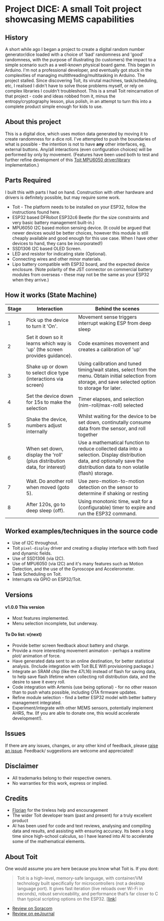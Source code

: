 # Project DICE: A small Toit project showcasing MEMS capabilities

## History
A short while ago I began a project to create a digital random number 
generator/dice loaded with a choice of 'bad' randomness and 'good' 
randomness, with the purpose of illustrating (to customers) the impact 
to a simple scenario such as a well-known physical board game.  This began 
in Arduino.  I'm not a professional developer, and eventually got stuck
in the complexities of managing multithreading/multitasking in Arduino.
The project stalled.  Since discovering Toit, its virutal machines, 
task/scheduling, etc, I realised I didn't have to solve those problems 
myself, or rely on complex libraries I couldn't troubleshoot.  This is
a small Toit reincarnation of that project - code and ideas robbed from
it, minus the entropy/cryptography lesson, plus polish, in an attempt
to turn this into a complete product simple enough for kids to use.

## About this project
This is a digital dice, which uses motion data generated by moving it 
to create randomness for a dice roll. I've attempted to push the 
boundaries of what is possible - the intention is not to have **any** 
other interfaces, eg, external buttons.  Any/all interactions (even
configuration choices) will be performed by only by movement.  (Features
have been used both to test and further refine development of this
[Toit MPU6050 driver/library](https://www.github.com/milkmansson/toit-mpu6050)
implementation.)

## Parts Required
I built this with parts I had on hand.  Construction with other hardware
and drivers is definitely possible, but may require some work.
- Toit - The platform needs to be installed on your ESP32, follow the
  instructions found here.
- ESP32 based DFRobot ESP32c6 Beetle (for the size constraints and very
  basic battery management built-in.)
- MPU6050 I2C based motion sensing device.  (It could be argued that
  newer devices would be better choices, however this module is still
  cheaply available and good enough for this use case.  When I have other
  devices to hand, they cans be incorporated!) 
- SSD1306 I2C based OLED Screen.
- LED and resistor for indicating state (Optional).
- Connecting wires and other minor materials.
- Lipo battery compatible with ESP32 board, and the expected device
  enclosure.  (Note polarity of the JST connector on commercial battery
  modules from overseas - these may not be the same as your ESP32 when
  they arrive.)

## How it works (State Machine)
| Stage | Interaction | Behind the scenes |
| - | - | - |
| 1 | Pick up the device to turn it 'On'. | Movement sense triggers interrupt waking ESP from deep sleep |
| 2 | Set it down so it learns which way is 'up' (the screen provides guidance). | Code examines movement and creates a calibration of 'up' |
| 3 | Shake up or down to select dice type (interactions via screen) | Using calibration and tuned timing/wait states, select from the menu. Obtain initial selection from storage, and save selected option to storage for later. |
| 4 | Set the device down for 15s to make the selection | Timer elapses, and selection (nim-roll/max-roll) selected |
| 5 | Shake the device, numbers adjust internally | Whilst waiting for the device to be set down, continutally consume data from the sensor, and roll together |
| 6 | When set down, display the 'roll' (plus distribution data, for interest) | Use a mathematical function to reduce collected data into a selection.  Display distribution data, and optionally save the distribution data to non volatile (flash) storage. |
| 7 | Wait.  Do another roll when moved (goto 5). | Use zero-motion-to-motion detection on the sensor to determine if shaking or resting |
| 8 | After 120s, go to deep sleep (off).  | Using monotonic time, wait for a (configurable) timer to expire and run the ESP32 command. |

## Worked examples/techniques in the source code
- Use of I2C throughout.
- Toit `pixel-display` driver and creating a display interface with both
  fixed and dynamic fields.
- Use of SSD1306 (via I2C).
- Use of MPU6050 (via I2C) and it's many features such as Motion Detection,
  and the use of the Gyroscope and Accelerometer.
- Task Scheduling on Toit.
- Interrupts via GPIO on ESP32/Toit.

## Versions

#### v1.0.0 This version
- Most features implemented.
- Menu selection incomplete, but underway.

#### To Do list: v(next)
- Provide better screen feedback about battery and charge.
- Provide a more interesting movement animation - perhaps a realtime plot/
  animation of force.
- Have generated data sent to an online destination, for better statistical
  analysis.  (Include integration with Toit BLE Wifi provisioning package.)
- Integrate an SRAM chip (like the 47L16) instead of flash for saving data, to
  help save flash lifetime when collecting roll distribution data, and the
  desire to save it every roll.
- Code integration with Artemis (use being optional) - for no other reason
  than to push whats possible, including OTA firmware updates.
- Refine module selection - find a better ESP32 model with better battery
  management integrated.
- Experiment/integrate with other MEMS sensors, potentially implement AHRS, ftw.
  (If you are able to donate one, this would accelerate development!).

## Issues
If there are any issues, changes, or any other kind of feedback, please
[raise an issue](https://github.com/milkmansson/project-dice/issues). Feedback/
suggestions are welcome and appreciated!

## Disclaimer
- All trademarks belong to their respective owners.
- No warranties for this work, express or implied.

## Credits
- [Florian](https://github.com/floitsch) for the tireless help and encouragement
- The wider Toit developer team (past and present) for a truly excellent product
- AI has been used for code and text reviews, analysing and compiling data and
  results, and assisting with ensuring accuracy.  Its been a long time since
  high-school calculus, so I have leaned into AI to accelerate some of the
  mathematical elements. 

## About Toit
One would assume you are here because you know what Toit is.  If you dont:
> Toit is a high-level, memory-safe language, with container/VM technology built
> specifically for microcontrollers (not a desktop language port). It gives fast
> iteration (live reloads over Wi-Fi in seconds), robust serviceability, and
> performance that’s far closer to C than typical scripting options on the
> ESP32. [[link](https://toitlang.org/)]
- [Review on Soracom](https://soracom.io/blog/internet-of-microcontrollers-made-easy-with-toit-x-soracom/)
- [Review on eeJournal](https://www.eejournal.com/article/its-time-to-get-toit)

